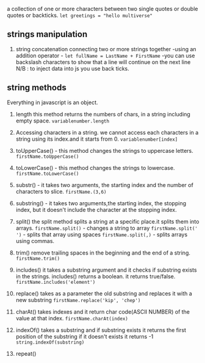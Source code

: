 a collection of one or more characters between two single quotes or double quotes or backticks.
    `let greetings = "hello multiverse"`
## strings manipulation
1. string concatenation
connecting two or more strings together
    -using an addition operator -  `let fullName = LastName + FirstName`
    -you can use backslash characters to show that a line will continue on the next line
N/B : to inject data into js you use back ticks.

## string methods
Everything in javascript is an object.
1. length
    this method returns the numbers of chars, in a string including empty space.
    `variablenumber.length`
2. Accessing characters in a string.
we cannot access each characters in a string  using its index.and it starts from 0.
    `variablenumber[index]`
3. toUpperCase() - this method changes the strings to uppercase letters.
    `firstName.toUpperCase()`
4. toLowerCase() - this method changes the strings to lowercase.
    `firstName.toLowerCase()`
5. substr() - it takes two arguments, the starting index and the number of characters to slice.
    `firstName.(3,6)`
6. substring() - it takes two arguments,the starting index, the stopping index, but it doesn't include the character at the stopping index.

7. split() 
    the split method splits a string at a specific place.it splits them into arrays.
    `firstName.split()` - changes a string to array
    `firstName.split(' ')` - splits that array using spaces
    `firstName.split(,)` - splits arrays using commas.
8. trim()
    remove trailing spaces in the beginning and the end of a string.
    `firstName.trim()`
9. includes()
    it takes a substring argument and it checks if substring exists in the strings. includes() returns a boolean. it returns true/false.
    `firstName.includes('element')`
10. replace()
    takes as a parameter the old substring and replaces it with a new substring
    `firstName.replace('kip', 'chep')`
11. charAt()
    takes indexes and it return char code(ASCII NUMBER) of the value at that index.
    `firstName.charAt(index)`
12. indexOf()
    takes a substring and if substring exists it returns the first position of the substring if it doesn't exists it returns -1
    `string.indexOf(substring)`
13. repeat()
    
